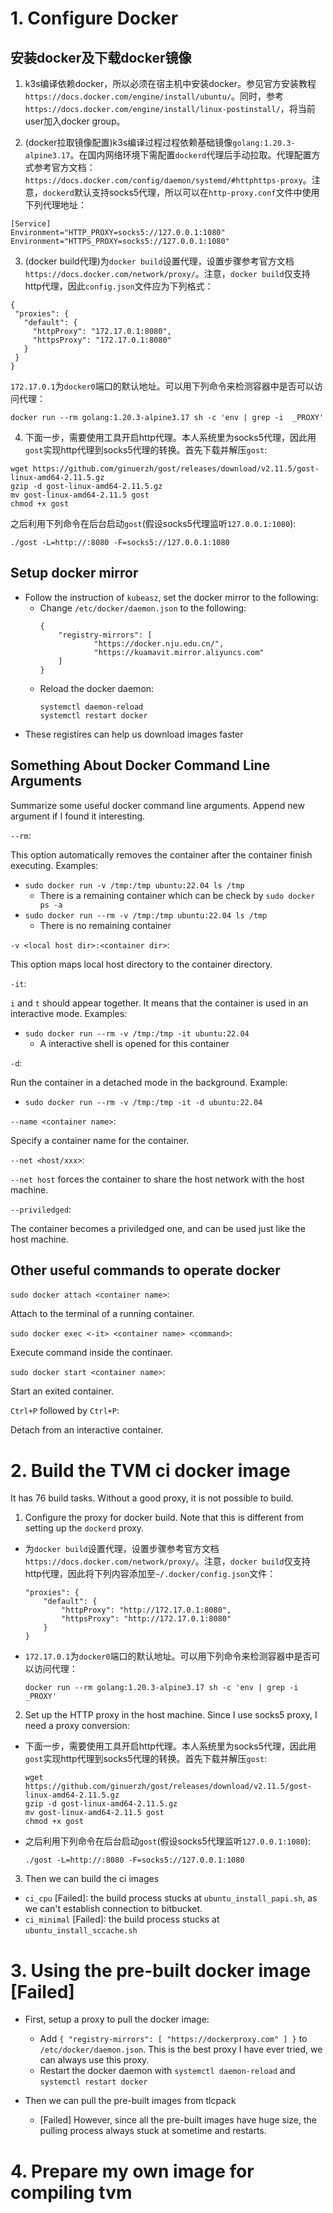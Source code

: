 # 1. Configure Docker

## 安装docker及下载docker镜像

1. k3s编译依赖docker，所以必须在宿主机中安装docker。参见官方安装教程`https://docs.docker.com/engine/install/ubuntu/`。同时，参考`https://docs.docker.com/engine/install/linux-postinstall/`，将当前user加入docker group。

2. (docker拉取镜像配置)k3s编译过程过程依赖基础镜像`golang:1.20.3-alpine3.17`。在国内网络环境下需配置`dockerd`代理后手动拉取。代理配置方式参考官方文档：`https://docs.docker.com/config/daemon/systemd/#httphttps-proxy`。注意，`dockerd`默认支持socks5代理，所以可以在`http-proxy.conf`文件中使用下列代理地址：
```shell
[Service]
Environment="HTTP_PROXY=socks5://127.0.0.1:1080"
Environment="HTTPS_PROXY=socks5://127.0.0.1:1080"
```

3. (docker build代理)为`docker build`设置代理，设置步骤参考官方文档`https://docs.docker.com/network/proxy/`。注意，`docker build`仅支持http代理，因此`config.json`文件应为下列格式：
```shell
{
 "proxies": {
   "default": {
     "httpProxy": "172.17.0.1:8080",
     "httpsProxy": "172.17.0.1:8080"
   }
 }
}
```
`172.17.0.1`为`docker0`端口的默认地址。可以用下列命令来检测容器中是否可以访问代理：
```shell
docker run --rm golang:1.20.3-alpine3.17 sh -c 'env | grep -i  _PROXY'
```

4. 下面一步，需要使用工具开启http代理。本人系统里为socks5代理，因此用`gost`实现http代理到socks5代理的转换。首先下载并解压`gost`:
```shell
wget https://github.com/ginuerzh/gost/releases/download/v2.11.5/gost-linux-amd64-2.11.5.gz
gzip -d gost-linux-amd64-2.11.5.gz
mv gost-linux-amd64-2.11.5 gost
chmod +x gost
```

之后利用下列命令在后台启动`gost`(假设socks5代理监听`127.0.0.1:1080`):
```shell
./gost -L=http://:8080 -F=socks5://127.0.0.1:1080
```

## Setup docker mirror

- Follow the instruction of `kubeasz`, set the docker mirror to the following:
  - Change `/etc/docker/daemon.json` to the following:
    ```shell
    {
        "registry-mirrors": [
                "https://docker.nju.edu.cn/",
                "https://kuamavit.mirror.aliyuncs.com"
        ]
    }
    ```
  - Reload the docker daemon:
    ```shell
    systemctl daemon-reload
    systemctl restart docker
    ```
- These registires can help us download images faster

## Something About Docker Command Line Arguments

Summarize some useful docker command line arguments. Append new argument if I found it interesting.


`--rm`:

This option automatically removes the container after the container finish executing. Examples:
- `sudo docker run -v /tmp:/tmp ubuntu:22.04 ls /tmp` 
  - There is a remaining container which can be check by `sudo docker ps -a`
- `sudo docker run --rm -v /tmp:/tmp ubuntu:22.04 ls /tmp`
  - There is no remaining container

`-v <local host dir>:<container dir>`:

This option maps local host directory to the container directory.

`-it`:

`i` and `t` should appear together. It means that the container is used in an interactive mode. Examples:
- `sudo docker run --rm -v /tmp:/tmp -it ubuntu:22.04`
  - A interactive shell is opened for this container

`-d`:

Run the container in a detached mode in the background.
Example:
- `sudo docker run --rm -v /tmp:/tmp -it -d ubuntu:22.04`

`--name <container name>`:

Specify a container name for the container.

`--net <host/xxx>`:

`--net host` forces the container to share the host network with the host machine.

`--priviledged`:

The container becomes a priviledged one, and can be used just like the host machine.

## Other useful commands to operate docker

`sudo docker attach <container name>`:

Attach to the terminal of a running container.

`sudo docker exec <-it> <container name> <command>`:

Execute command inside the continaer.

`sudo docker start <container name>`:

Start an exited container.

`Ctrl+P` followed by `Ctrl+P`:

Detach from an interactive container.

# 2. Build the TVM ci docker image

It has 76 build tasks. Without a good proxy, it is not possible to build. 

1. Configure the proxy for docker build. Note that this is different from setting up the `dockerd` proxy.

- 为`docker build`设置代理，设置步骤参考官方文档`https://docs.docker.com/network/proxy/`。注意，`docker build`仅支持http代理，因此将下列内容添加至`~/.docker/config.json`文件：
    ```shell
    "proxies": {
        "default": {
            "httpProxy": "http://172.17.0.1:8080",
            "httpsProxy": "http://172.17.0.1:8080"
        }
    }
    ```
- `172.17.0.1`为`docker0`端口的默认地址。可以用下列命令来检测容器中是否可以访问代理：
    ```shell
    docker run --rm golang:1.20.3-alpine3.17 sh -c 'env | grep -i  _PROXY'
    ```

2. Set up the HTTP proxy in the host machine. Since I use socks5 proxy, I need a proxy conversion:

- 下面一步，需要使用工具开启http代理。本人系统里为socks5代理，因此用`gost`实现http代理到socks5代理的转换。首先下载并解压`gost`:
    ```shell
    wget https://github.com/ginuerzh/gost/releases/download/v2.11.5/gost-linux-amd64-2.11.5.gz
    gzip -d gost-linux-amd64-2.11.5.gz
    mv gost-linux-amd64-2.11.5 gost
    chmod +x gost
    ```

- 之后利用下列命令在后台启动`gost`(假设socks5代理监听`127.0.0.1:1080`):
    ```shell
    ./gost -L=http://:8080 -F=socks5://127.0.0.1:1080
    ```

3. Then we can build the ci images
- `ci_cpu` [Failed]: the build process stucks at `ubuntu_install_papi.sh`, as we can't establish connection to bitbucket.
- `ci_minimal` [Failed]:  the build process stucks at `ubuntu_install_sccache.sh`

# 3. Using the pre-built docker image [Failed]

- First, setup a proxy to pull the docker image:
  - Add `{ "registry-mirrors": [ "https://dockerproxy.com" ] }` to `/etc/docker/daemon.json`. This is the best proxy I have ever tried, we can always use this proxy.
  - Restart the docker daemon with `systemctl daemon-reload` and `systemctl restart docker`

- Then we can pull the pre-built images from tlcpack
  - [Failed] However, since all the pre-built images have huge size, the pulling process always stuck at sometime and restarts. 

# 4. Prepare my own image for compiling tvm
